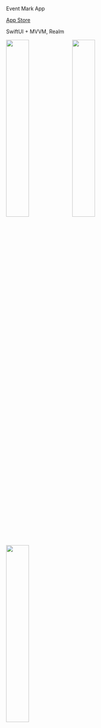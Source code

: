 Event Mark App

[App Store]([docs/CONTRIBUTING.md](https://apps.apple.com/ru/app/event-mark/id6479938370?l=en-GB))

SwiftUI + MVVM, Realm

<img src="https://github.com/dartchuwak/images/blob/main/Simulator%20Screenshot%20-%20iPhone%2015%20Pro%20-%202024-03-28%20at%2011.48.25.png" width=35% height=35%>
<img src="https://github.com/dartchuwak/images/blob/main/Simulator%20Screenshot%20-%20iPhone%2015%20Pro%20-%202024-03-28%20at%2011.48.21.png" width=35% height=35%>
<img src="https://github.com/dartchuwak/images/blob/main/Simulator%20Screenshot%20-%20iPhone%2015%20Pro%20-%202024-03-28%20at%2011.48.37.png" width=35% height=35%>

